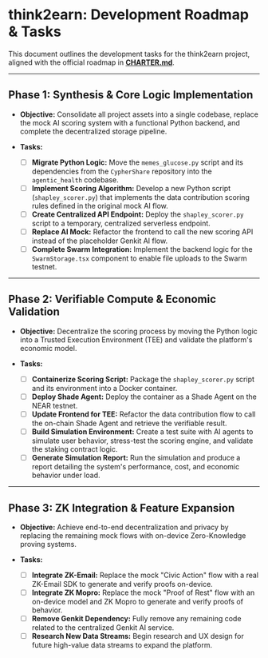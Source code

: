 # think2earn: Development Roadmap & Tasks

This document outlines the development tasks for the think2earn project, aligned with the official roadmap in **[CHARTER.md](CHARTER.md)**.

---

## Phase 1: Synthesis & Core Logic Implementation

-   **Objective:** Consolidate all project assets into a single codebase, replace the mock AI scoring system with a functional Python backend, and complete the decentralized storage pipeline.

-   **Tasks:**
    -   [ ] **Migrate Python Logic:** Move the `memes_glucose.py` script and its dependencies from the `CypherShare` repository into the `agentic_health` codebase.
    -   [ ] **Implement Scoring Algorithm:** Develop a new Python script (`shapley_scorer.py`) that implements the data contribution scoring rules defined in the original mock AI flow.
    -   [ ] **Create Centralized API Endpoint:** Deploy the `shapley_scorer.py` script to a temporary, centralized serverless endpoint.
    -   [ ] **Replace AI Mock:** Refactor the frontend to call the new scoring API instead of the placeholder Genkit AI flow.
    -   [ ] **Complete Swarm Integration:** Implement the backend logic for the `SwarmStorage.tsx` component to enable file uploads to the Swarm testnet.

---

## Phase 2: Verifiable Compute & Economic Validation

-   **Objective:** Decentralize the scoring process by moving the Python logic into a Trusted Execution Environment (TEE) and validate the platform's economic model.

-   **Tasks:**
    -   [ ] **Containerize Scoring Script:** Package the `shapley_scorer.py` script and its environment into a Docker container.
    -   [ ] **Deploy Shade Agent:** Deploy the container as a Shade Agent on the NEAR testnet.
    -   [ ] **Update Frontend for TEE:** Refactor the data contribution flow to call the on-chain Shade Agent and retrieve the verifiable result.
    -   [ ] **Build Simulation Environment:** Create a test suite with AI agents to simulate user behavior, stress-test the scoring engine, and validate the staking contract logic.
    -   [ ] **Generate Simulation Report:** Run the simulation and produce a report detailing the system's performance, cost, and economic behavior under load.

---

## Phase 3: ZK Integration & Feature Expansion

-   **Objective:** Achieve end-to-end decentralization and privacy by replacing the remaining mock flows with on-device Zero-Knowledge proving systems.

-   **Tasks:**
    -   [ ] **Integrate ZK-Email:** Replace the mock "Civic Action" flow with a real ZK-Email SDK to generate and verify proofs on-device.
    -   [ ] **Integrate ZK Mopro:** Replace the mock "Proof of Rest" flow with an on-device model and ZK Mopro to generate and verify proofs of behavior.
    -   [ ] **Remove Genkit Dependency:** Fully remove any remaining code related to the centralized Genkit AI service.
    -   [ ] **Research New Data Streams:** Begin research and UX design for future high-value data streams to expand the platform.
